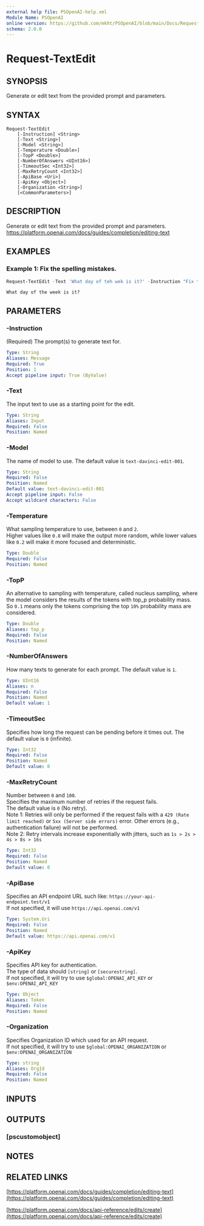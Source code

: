```yaml
---
external help file: PSOpenAI-help.xml
Module Name: PSOpenAI
online version: https://github.com/mkht/PSOpenAI/blob/main/Docs/Request-TextEdit.md
schema: 2.0.0
---
```


# Request-TextEdit

## SYNOPSIS
Generate or edit text from the provided prompt and parameters.

## SYNTAX

```
Request-TextEdit 
    [-Instruction] <String>
    [-Text <String>]
    [-Model <String>]
    [-Temperature <Double>]
    [-TopP <Double>]
    [-NumberOfAnswers <UInt16>]
    [-TimeoutSec <Int32>]
    [-MaxRetryCount <Int32>]
    [-ApiBase <Uri>]
    [-ApiKey <Object>]
    [-Organization <String>]
    [<CommonParameters>]
```

## DESCRIPTION
Generate or edit text from the provided prompt and parameters.  
https://platform.openai.com/docs/guides/completion/editing-text

## EXAMPLES

### Example 1: Fix the spelling mistakes.
```PowerShell
Request-TextEdit -Text 'What day of teh wek is it?' -Instruction "Fix the spelling mistakes" | select Answer
```
```
What day of the week is it?
```

## PARAMETERS

### -Instruction
(Required)
The prompt(s) to generate text for.

```yaml
Type: String
Aliases: Message
Required: True
Position: 1
Accept pipeline input: True (ByValue)
```

### -Text
The input text to use as a starting point for the edit.

```yaml
Type: String
Aliases: Input
Required: False
Position: Named
```

### -Model
The name of model to use.
The default value is `text-davinci-edit-001`.

```yaml
Type: String
Required: False
Position: Named
Default value: text-davinci-edit-001
Accept pipeline input: False
Accept wildcard characters: False
```

### -Temperature
What sampling temperature to use, between `0` and `2`.  
Higher values like `0.8` will make the output more random, while lower values like `0.2` will make it more focused and deterministic.

```yaml
Type: Double
Required: False
Position: Named
```

### -TopP
An alternative to sampling with temperature, called nucleus sampling, where the model considers the results of the tokens with top_p probability mass.
So `0.1` means only the tokens comprising the top `10%` probability mass are considered.

```yaml
Type: Double
Aliases: top_p
Required: False
Position: Named
```

### -NumberOfAnswers
How many texts to generate for each prompt.
The default value is `1`.

```yaml
Type: UInt16
Aliases: n
Required: False
Position: Named
Default value: 1
```

### -TimeoutSec
Specifies how long the request can be pending before it times out.
The default value is `0` (infinite).

```yaml
Type: Int32
Required: False
Position: Named
Default value: 0
```

### -MaxRetryCount
Number between `0` and `100`.  
Specifies the maximum number of retries if the request fails.  
The default value is `0` (No retry).  
Note 1: Retries will only be performed if the request fails with a `429 (Rate limit reached)` or `5xx (Server side errors)` error. Other errors (e.g., authentication failure) will not be performed.  
Note 2: Retry intervals increase exponentially with jitters, such as `1s > 2s > 4s > 8s > 16s`

```yaml
Type: Int32
Required: False
Position: Named
Default value: 0
```

### -ApiBase
Specifies an API endpoint URL such like: `https://your-api-endpoint.test/v1`  
If not specified, it will use `https://api.openai.com/v1`

```yaml
Type: System.Uri
Required: False
Position: Named
Default value: https://api.openai.com/v1
```

### -ApiKey
Specifies API key for authentication.  
The type of data should `[string]` or `[securestring]`.  
If not specified, it will try to use `$global:OPENAI_API_KEY` or `$env:OPENAI_API_KEY`

```yaml
Type: Object
Aliases: Token
Required: False
Position: Named
```

### -Organization
Specifies Organization ID which used for an API request.  
If not specified, it will try to use `$global:OPENAI_ORGANIZATION` or `$env:OPENAI_ORGANIZATION`

```yaml
Type: string
Aliases: OrgId
Required: False
Position: Named
```

## INPUTS

## OUTPUTS

### [pscustomobject]
## NOTES

## RELATED LINKS

[https://platform.openai.com/docs/guides/completion/editing-text](https://platform.openai.com/docs/guides/completion/editing-text)

[https://platform.openai.com/docs/api-reference/edits/create](https://platform.openai.com/docs/api-reference/edits/create)

